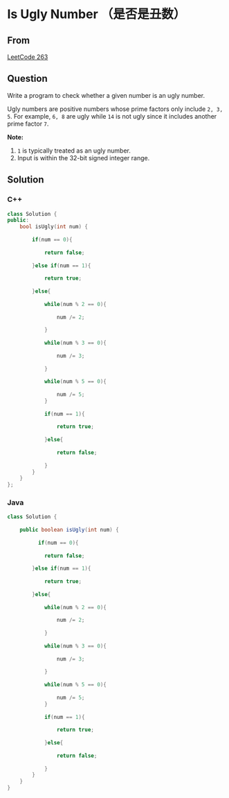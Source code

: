 # Is Ugly Number （是否是丑数）



## From

[LeetCode 263](https://leetcode.com/problems/ugly-number/description/)





## Question

Write a program to check whether a given number is an ugly number.

Ugly numbers are positive numbers whose prime factors only include `2, 3, 5`. For example, `6, 8` are ugly while `14` is not ugly since it includes another prime factor `7`.

**Note:**

1. `1` is typically treated as an ugly number.
2. Input is within the 32-bit signed integer range.





## Solution  



### C++

```c++
class Solution {
public:
    bool isUgly(int num) {
        
        if(num == 0){
            
            return false;
            
        }else if(num == 1){
            
            return true;
            
        }else{
            
            while(num % 2 == 0){
                
                num /= 2;
                
            }
            
            while(num % 3 == 0){
                
                num /= 3;
                
            }
            
            while(num % 5 == 0){
                
                num /= 5;
            }
            
            if(num == 1){
                
                return true;
                
            }else{
                
                return false;
                
            }
        }
    }
};
```



### Java

```java
class Solution {
    
    public boolean isUgly(int num) {
        
          if(num == 0){
            
            return false;
            
        }else if(num == 1){
            
            return true;
            
        }else{
            
            while(num % 2 == 0){
                
                num /= 2;
                
            }
            
            while(num % 3 == 0){
                
                num /= 3;
                
            }
            
            while(num % 5 == 0){
                
                num /= 5;
            }
            
            if(num == 1){
                
                return true;
                
            }else{
                
                return false;
                
            }
        }
    }
}
```
